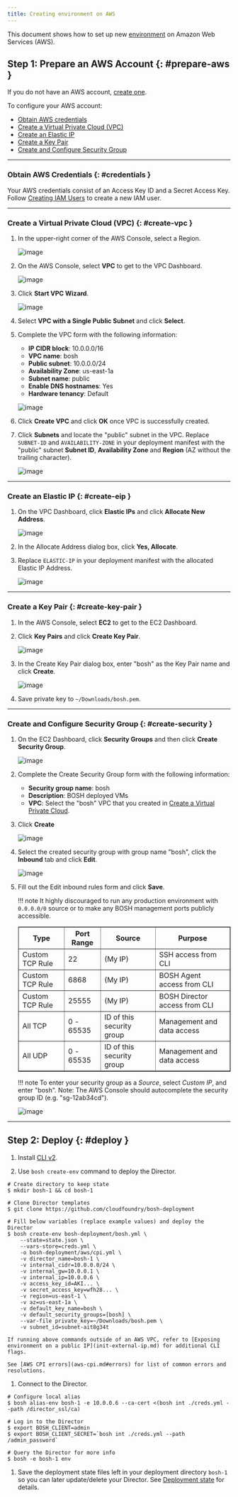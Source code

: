 ```yaml
---
title: Creating environment on AWS
---
```


This document shows how to set up new [environment](terminology.md#environment) on Amazon Web Services (AWS).

## Step 1: Prepare an AWS Account {: #prepare-aws }

If you do not have an AWS account, [create one](http://goo.gl/MaAybK).

To configure your AWS account:

* [Obtain AWS credentials](#credentials)
* [Create a Virtual Private Cloud (VPC)](#create-vpc)
* [Create an Elastic IP](#create-eip)
* [Create a Key Pair](#create-key-pair)
* [Create and Configure Security Group](#create-security)

---
### Obtain AWS Credentials {: #credentials }

Your AWS credentials consist of an Access Key ID and a Secret Access Key. Follow [Creating IAM Users](aws-iam-users.md#create) to create a new IAM user.

---
### Create a Virtual Private Cloud (VPC) {: #create-vpc }

1. In the upper-right corner of the AWS Console, select a Region.

    ![image](images/deploy-microbosh-to-aws/account-dashboard-region-menu.png)

1. On the AWS Console, select **VPC** to get to the VPC Dashboard.

    ![image](images/deploy-microbosh-to-aws/account-dashboard-vpc.png)

1. Click **Start VPC Wizard**.

    ![image](images/deploy-microbosh-to-aws/vpc-dashboard-start.png)

1. Select **VPC with a Single Public Subnet** and click **Select**.

1. Complete the VPC form with the following information:
    * **IP CIDR block**: 10.0.0.0/16
    * **VPC name**: bosh
    * **Public subnet**: 10.0.0.0/24
    * **Availability Zone**: us-east-1a
    * **Subnet name**: public
    * **Enable DNS hostnames**: Yes
    * **Hardware tenancy**: Default

    ![image](images/deploy-microbosh-to-aws/create-vpc.png)

1. Click **Create VPC** and click **OK** once VPC is successfully created.

1. Click **Subnets** and locate the "public" subnet in the VPC. Replace `SUBNET-ID` and `AVAILABILITY-ZONE` in your deployment manifest with the "public" subnet **Subnet ID**, **Availability Zone** and **Region** (AZ without the trailing character).

    ![image](images/deploy-microbosh-to-aws/list-subnets.png)

---
### Create an Elastic IP {: #create-eip }

1. On the VPC Dashboard, click **Elastic IPs** and click **Allocate New Address**.

    ![image](images/deploy-microbosh-to-aws/create-elastic-ip.png)

1. In the Allocate Address dialog box, click **Yes, Allocate**.

1. Replace `ELASTIC-IP` in your deployment manifest with the allocated Elastic IP Address.

    ![image](images/deploy-microbosh-to-aws/list-elastic-ips.png)

---
### Create a Key Pair {: #create-key-pair }

1. In the AWS Console, select **EC2** to get to the EC2 Dashboard.

1. Click **Key Pairs** and click **Create Key Pair**.

    ![image](images/deploy-microbosh-to-aws/list-key-pairs.png)

1. In the Create Key Pair dialog box, enter "bosh" as the Key Pair name and click **Create**.

    ![image](images/deploy-microbosh-to-aws/create-key-pair.png)

1. Save private key to `~/Downloads/bosh.pem`.

---
### Create and Configure Security Group {: #create-security }

1. On the EC2 Dashboard, click **Security Groups** and then click **Create Security Group**.

    ![image](images/deploy-microbosh-to-aws/list-security-groups.png)

1. Complete the Create Security Group form with the following information:
    * **Security group name**: bosh
    * **Description**: BOSH deployed VMs
    * **VPC**: Select the "bosh" VPC that you created in [Create a Virtual Private Cloud](#create-vpc).

1. Click **Create**

    ![image](images/deploy-microbosh-to-aws/create-security-group.png)

1. Select the created security group with group name "bosh", click the **Inbound** tab and click **Edit**.

    ![image](images/deploy-microbosh-to-aws/open-edit-security-group-modal.png)

1. Fill out the Edit inbound rules form and click **Save**.

    !!! note
        It highly discouraged to run any production environment with <code>0.0.0.0/0</code> source or to make any BOSH management ports publicly accessible.

    <table border="1" class="nice">
      <tr>
        <th>Type</th>
        <th>Port Range</th>
        <th>Source</th>
        <th>Purpose</th>
      </tr>

      <tr><td>Custom TCP Rule</td><td>22</td><td>(My IP)</td><td>SSH access from CLI</td></tr>
      <tr><td>Custom TCP Rule</td><td>6868</td><td>(My IP)</td><td>BOSH Agent access from CLI</td></tr>
      <tr><td>Custom TCP Rule</td><td>25555</td><td>(My IP)</td><td>BOSH Director access from CLI</td></tr>

      <tr><td>All TCP</td><td>0 - 65535</td><td>ID of this security group</td><td>Management and data access</td></tr>
      <tr><td>All UDP</td><td>0 - 65535</td><td>ID of this security group</td><td>Management and data access</td></tr>
    </table>

    !!! note
        To enter your security group as a *Source*, select *Custom IP*, and enter "bosh". Note: The AWS Console should autocomplete the security group ID (e.g. "sg-12ab34cd").

    ![image](images/deploy-microbosh-to-aws/edit-security-group-rules.png)

---
## Step 2: Deploy {: #deploy }

1. Install [CLI v2](./cli-v2.html).

1. Use `bosh create-env` command to deploy the Director.

```shell
# Create directory to keep state
$ mkdir bosh-1 && cd bosh-1

# Clone Director templates
$ git clone https://github.com/cloudfoundry/bosh-deployment

# Fill below variables (replace example values) and deploy the Director
$ bosh create-env bosh-deployment/bosh.yml \
    --state=state.json \
    --vars-store=creds.yml \
    -o bosh-deployment/aws/cpi.yml \
    -v director_name=bosh-1 \
    -v internal_cidr=10.0.0.0/24 \
    -v internal_gw=10.0.0.1 \
    -v internal_ip=10.0.0.6 \
    -v access_key_id=AKI... \
    -v secret_access_key=wfh28... \
    -v region=us-east-1 \
    -v az=us-east-1a \
    -v default_key_name=bosh \
    -v default_security_groups=[bosh] \
    --var-file private_key=~/Downloads/bosh.pem \
    -v subnet_id=subnet-ait8g34t
```

    If running above commands outside of an AWS VPC, refer to [Exposing environment on a public IP](init-external-ip.md) for additional CLI flags.

    See [AWS CPI errors](aws-cpi.md#errors) for list of common errors and resolutions.

1. Connect to the Director.

```shell
# Configure local alias
$ bosh alias-env bosh-1 -e 10.0.0.6 --ca-cert <(bosh int ./creds.yml --path /director_ssl/ca)

# Log in to the Director
$ export BOSH_CLIENT=admin
$ export BOSH_CLIENT_SECRET=`bosh int ./creds.yml --path /admin_password`

# Query the Director for more info
$ bosh -e bosh-1 env
```

1. Save the deployment state files left in your deployment directory `bosh-1` so you can later update/delete your Director. See [Deployment state](cli-envs.md#deployment-state) for details.
